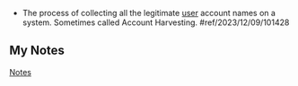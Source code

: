 - The process of collecting all the legitimate [user](users.md) account names on a system. Sometimes called Account Harvesting. #ref/2023/12/09/101428
## My Notes
[Notes](mynotes/user-enumeration-notes.md)
